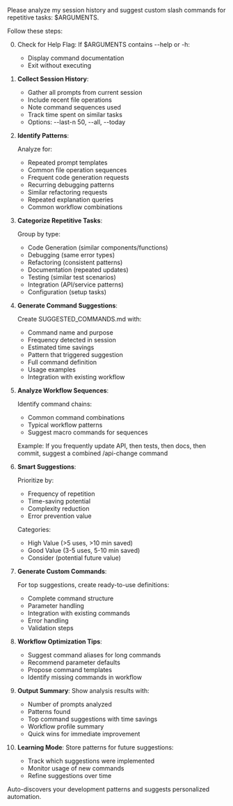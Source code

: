 Please analyze my session history and suggest custom slash commands for repetitive tasks: $ARGUMENTS.

Follow these steps:

0. Check for Help Flag:
   If $ARGUMENTS contains --help or -h:
   - Display command documentation
   - Exit without executing

1. **Collect Session History**:
   - Gather all prompts from current session
   - Include recent file operations
   - Note command sequences used
   - Track time spent on similar tasks
   - Options: --last-n 50, --all, --today

2. **Identify Patterns**:
   
   Analyze for:
   - Repeated prompt templates
   - Common file operation sequences
   - Frequent code generation requests
   - Recurring debugging patterns
   - Similar refactoring requests
   - Repeated explanation queries
   - Common workflow combinations

3. **Categorize Repetitive Tasks**:
   
   Group by type:
   - Code Generation (similar components/functions)
   - Debugging (same error types)
   - Refactoring (consistent patterns)
   - Documentation (repeated updates)
   - Testing (similar test scenarios)
   - Integration (API/service patterns)
   - Configuration (setup tasks)

4. **Generate Command Suggestions**:
   
   Create SUGGESTED_COMMANDS.md with:
   - Command name and purpose
   - Frequency detected in session
   - Estimated time savings
   - Pattern that triggered suggestion
   - Full command definition
   - Usage examples
   - Integration with existing workflow

5. **Analyze Workflow Sequences**:
   
   Identify command chains:
   - Common command combinations
   - Typical workflow patterns
   - Suggest macro commands for sequences
   
   Example: If you frequently update API, then tests, then docs, then commit,
   suggest a combined /api-change command

6. **Smart Suggestions**:
   
   Prioritize by:
   - Frequency of repetition
   - Time-saving potential
   - Complexity reduction
   - Error prevention value
   
   Categories:
   - High Value (>5 uses, >10 min saved)
   - Good Value (3-5 uses, 5-10 min saved)
   - Consider (potential future value)

7. **Generate Custom Commands**:
   
   For top suggestions, create ready-to-use definitions:
   - Complete command structure
   - Parameter handling
   - Integration with existing commands
   - Error handling
   - Validation steps

8. **Workflow Optimization Tips**:
   - Suggest command aliases for long commands
   - Recommend parameter defaults
   - Propose command templates
   - Identify missing commands in workflow

9. **Output Summary**:
   Show analysis results with:
   - Number of prompts analyzed
   - Patterns found
   - Top command suggestions with time savings
   - Workflow profile summary
   - Quick wins for immediate improvement

10. **Learning Mode**:
    Store patterns for future suggestions:
    - Track which suggestions were implemented
    - Monitor usage of new commands
    - Refine suggestions over time

Auto-discovers your development patterns and suggests personalized automation.
